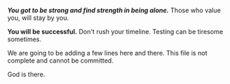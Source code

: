 
***You got to be strong and find strength in being alone.*** Those who value you, will stay by you.

**You will be successful.** Don't rush your timeline. Testing can be tiresome sometimes.


We are going to be adding a few lines here and there. This file is not complete and cannot be committed.

God is there.